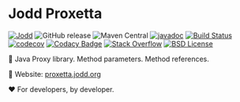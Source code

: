 # Jodd Proxetta

[![Jodd](https://img.shields.io/badge/>-Jodd-orange)](https://github.com/oblac/jodd)
![GitHub release](https://img.shields.io/github/release/oblac/jodd-proxetta.svg)
![Maven Central](https://img.shields.io/maven-central/v/org.jodd/jodd-proxetta)
[![javadoc](https://javadoc.io/badge2/org.jodd/jodd-proxetta/javadoc.svg)](https://javadoc.io/doc/org.jodd/jodd-proxetta)
[![Build Status](https://img.shields.io/travis/oblac/jodd.svg)](https://travis-ci.org/oblac/jodd-proxetta)
[![codecov](https://codecov.io/gh/oblac/jodd-proxetta/branch/master/graph/badge.svg)](https://codecov.io/gh/oblac/jodd-proxetta)
[![Codacy Badge](https://app.codacy.com/project/badge/Grade/13205dd135764278b29fd071bfb11f80)](https://www.codacy.com/gh/oblac/jodd-proxetta/dashboard?utm_source=github.com&amp;utm_medium=referral&amp;utm_content=oblac/jodd-proxetta&amp;utm_campaign=Badge_Grade)
[![Stack Overflow](https://img.shields.io/badge/stack%20overflow-jodd-4183C4.svg)](https://stackoverflow.com/questions/tagged/jodd)
[![BSD License](https://img.shields.io/badge/license-BSD--2--Clause-blue.svg)](https://github.com/oblac/jodd-proxetta/blob/master/LICENSE)

🌟 Java Proxy library. Method parameters. Method references. 

🏡 Website: [proxetta.jodd.org](https://proxetta.jodd.org)

❤️ For developers, by developer.
